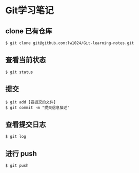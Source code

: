 # Git学习笔记

## clone 已有仓库
```
$ git clone git@github.com:lw1024/Git-learning-notes.git
```

## 查看当前状态
```
$ git status
```

## 提交
```
$ git add [要提交的文件]
$ git commit -m "提交信息描述"
```
## 查看提交日志
```
$ git log
```

## 进行 push
```
$ git push
```


